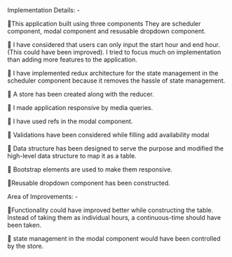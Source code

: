 Implementation Details: -


This application built using three components They are scheduler component, modal component and resusable dropdown component.

 I have considered that users can only input the start hour and end hour. (This could have been improved). I tried to focus much on implementation than adding more features to the application.

 I have implemented redux architecture for the state management in the scheduler component because it removes the hassle of state management.

 A store has been created along with the reducer.

 I made application responsive by media queries.

 I have used refs in the modal component.

 Validations have been considered while filling add availability modal

 Data structure has been designed to serve the purpose and modified the high-level data structure to map it as a table.

 Bootstrap elements are used to make them responsive.

Reusable dropdown component has been constructed.

Area of Improvements: -


Functionality could have improved better while constructing the table. Instead of taking them as individual hours, a continuous-time should have been taken.

 state management in the modal component would have been controlled by the store.

